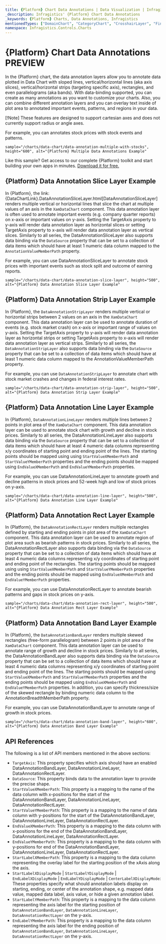 ```yaml
---
title: {Platform} Chart Data Annotations | Data Visualization | Infragistics
_description: Infragistics' {Platform} Chart Data Annotations
_keywords: {Platform} Charts, Data Annotations, Infragistics
mentionedTypes: ["DomainChart", "CategoryChart", "CrosshairLayer", "FinalValueLayer", "CalloutLayer"]
namespace: Infragistics.Controls.Charts
---
```


# {Platform} Chart Data Annotations <label>PREVIEW</label>

In the {Platform} chart, the data annotation layers allow you to annotate data plotted in Data Chart with sloped lines, vertical/horizontal lines (aka axis slices), vertical/horizontal strips (targeting specific axis), rectangles, and even parallelograms (aka bands). With data-binding supported, you can create as many annotations as you want to customize your charts. Also, you can combine different annotation layers and you can overlay text inside of plot area to annotated important events, patterns, and regions in your data.

[!Note]
These features are designed to support cartesian axes and does not currently support radius or angle axes.

For example, you can annotates stock prices with stock events and patterns.

`sample="/charts/data-chart/data-annotation-multiple-with-stocks", height="600", alt="{Platform} Multiple Data Annotations Example"`

Like this sample? Get access to our complete {Platform} toolkit and start building your own apps in minutes. <a href="{environment:infragisticsBaseUrl}/products/{ProductSpinal}/download">Download it for free.</a>

## {Platform} Data Annotation Slice Layer Example

In {Platform}, the link:{DataChartLink}.DataAnnotationSliceLayer.html[DataAnnotationSliceLayer] renders multiple vertical or horizontal lines that slice the chart at multiple values of an axis in the `XamDataChart` component. This data annotation layer is often used to annotate important events (e.g. company quarter reports) on x-axis or important values on y-axis. Setting the TargetAxis property to y-axis will render data annotation layer as horizontal slices or setting TargetAxis property to x-axis will render data annotation layer as vertical slices. Similarly to all series, the DataAnnotationSliceLayer also supports data binding via the `DataSource` property that can be set to a collection of data items which should have at least 1 numeric data column mapped to the `AnnotationValueMemberPath` property. 

For example, you can use DataAnnotationSliceLayer to annotate stock prices with important events such as stock split and outcome of earning reports.

`sample="/charts/data-chart/data-annotation-slice-layer", height="500", alt="{Platform} Data Annotation Slice Layer Example"`

<div class="divider--half"></div>

## {Platform} Data Annotation Strip Layer Example

In {Platform}, the `DataAnnotationStripLayer` renders multiple vertical or horizontal strips between 2 values on an axis in the `XamDataChart` component. This data annotation layer can be used to annotate duration of events (e.g. stock market crash) on x-axis or important range of values on y-axis. Setting the TargetAxis property to y-axis will render data annotation layer as horizontal strips or setting TargetAxis property to x-axis will render data annotation layer as vertical strips. Similarly to all series, the `DataAnnotationStripLayer` also supports data binding via the `DataSource` property that can be set to a collection of data items which should have at least 1 numeric data column mapped to the AnnotationValueMemberPath property. 

For example, you can use `DataAnnotationStripLayer` to annotate chart with stock market crashes and changes in federal interest rates.

`sample="/charts/data-chart/data-annotation-strip-layer", height="500", alt="{Platform} Data Annotation Strip Layer Example"`

<div class="divider--half"></div>

## {Platform} Data Annotation Line Layer Example

In {Platform}, `DataAnnotationLineLayer` renders multiple lines between 2 points in plot area of the `XamDataChart` component. This data annotation layer can be used to annotate stock chart with growth and decline in stock prices. Similarly to all series, the DataAnnotationLineLayer also supports data binding via the `DataSource` property that can be set to a collection of data items which should have at least 4 numeric data columns representing x/y coordinates of starting point and ending point of the lines. The starting points should be mapped using using `StartValueXMemberPath` and `StartValueYMemberPath` properties and the ending points should be mapped using `EndValueXMemberPath` and `EndValueYMemberPath`  properties.

For example, you can use DataAnnotationLineLayer to annotate growth and decline patterns in stock prices and 52-week high and low of stock prices on y-axis.

`sample="/charts/data-chart/data-annotation-line-layer", height="500", alt="{Platform} Data Annotation Line Layer Example"`

<div class="divider--half"></div>

## {Platform} Data Annotation Rect Layer Example

In {Platform}, the `DataAnnotationRectLayer` renders multiple rectangles defined by starting and ending points in plot area of the `XamDataChart` component. This data annotation layer can be used to annotate region of plot area such as bearish patterns in stock prices. Similarly to all series, the DataAnnotationRectLayer also supports data binding via the `DataSource` property that can be set to a collection of data items which should have at least 4 numeric data columns representing x/y coordinates of starting point and ending point of the rectangles. The starting points should be mapped using using `StartValueXMemberPath` and `StartValueYMemberPath` properties and the ending points should be mapped using `EndValueXMemberPath` and `EndValueYMemberPath` properties.

For example, you can use DataAnnotationRectLayer to annotate bearish patterns and gaps in stock prices on y-axis.

`sample="/charts/data-chart/data-annotation-rect-layer", height="500", alt="{Platform} Data Annotation Rect Layer Example"`

<div class="divider--half"></div>

## {Platform} Data Annotation Band Layer Example

In {Platform}, the `DataAnnotationBandLayer` renders multiple skewed rectangles (free-form parallelogram) between 2 points in plot area of the `XamDataChart` component. This data annotation layer can be used to annotate range of growth and decline in stock prices. Similarly to all series, the DataAnnotationBandLayer also supports data binding via the `DataSource` property that can be set to a collection of data items which should have at least 4 numeric data columns representing x/y coordinates of starting point and ending point of the lines. The starting points should be mapped using `StartValueXMemberPath` and `StartValueYMemberPath` properties and the ending points should be mapped using `EndValueXMemberPath` and `EndValueYMemberPath` properties. In addition, you can specify thickness/size of the skewed rectangle by binding numeric data column to the AnnotationBreadthMemberPath property.

For example, you can use DataAnnotationBandLayer to annotate range of growth in stock prices.

`sample="/charts/data-chart/data-annotation-band-layer", height="600", alt="{Platform} Data Annotation Band Layer Example"`

<div class="divider--half"></div>

## API References

The following is a list of API members mentioned in the above sections:

- `TargetAxis`: This property specifies which axis should have an enabled DataAnnotationBandLayer, DataAnnotationLineLayer, DataAnnotationRectLayer.
- `DataSource`: This property binds data to the annotation layer to provide the precise shape.
- `StartValueXMemberPath`: This property is a mapping to the name of the data column with x-positions for the start of the DataAnnotationBandLayer, DataAnnotationLineLayer, DataAnnotationRectLayer.
- `StartValueYMemberPath`: This property is a mapping to the name of data column with y-positions for the start of the DataAnnotationBandLayer, DataAnnotationLineLayer, DataAnnotationRectLayer.
- `EndValueXMemberPath`: This property is a mapping to the data column with x-positions for the end of the DataAnnotationBandLayer, DataAnnotationLineLayer, DataAnnotationRectLayer.
- `EndValueYMemberPath`: This property is a mapping to the data column with y-positions for end of the DataAnnotationBandLayer, DataAnnotationLineLayer, DataAnnotationRectLayer.
- `StartLabelXMemberPath`: This property is a mapping to the data column representing the overlay label for the starting position of the xAxis along the axis.
- `StartLabelXDisplayMode` | `StartLabelYDisplayMode` | `EndLabelXDisplayMode` | `EndLabelYDisplayMode` | `CenterLabelXDisplayMode`: These properties specify what should annotation labels display on starting, ending, or center of the annotation shape, e.g. mapped data value, mapped data label, axis value, or hide a given annotation label.
- `StartLabelYMemberPath`: This property is a mapping to the data column representing the axis label for the starting position of `DataAnnotationBandLayer`, `DataAnnotationLineLayer`, `DataAnnotationRectLayer` on the y-axis.
- `EndLabelYMemberPath`: This property is a mapping to the data column representing the axis label for the ending position of `DataAnnotationBandLayer`, `DataAnnotationLineLayer`, `DataAnnotationRectLayer` on the y-axis.

